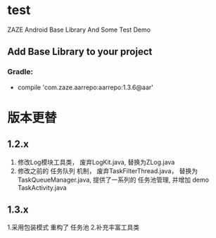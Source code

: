 # test
ZAZE Android Base Library And Some Test Demo


## Add Base Library to your project
### Gradle:
-    compile 'com.zaze.aarrepo:aarrepo:1.3.6@aar'




# 版本更替

## 1.2.x

1. 修改Log模块工具类， 废弃LogKit.java, 替换为ZLog.java
2. 修改之前的 任务队列 机制， 废弃TaskFilterThread.java， 替换为 TaskQueueManager.java, 提供了一系列的 任务池管理,
并增加 demo  TaskActivity.java


## 1.3.x
1.采用包装模式 重构了 任务池
2.补充丰富工具类